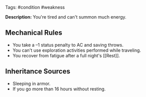Tags: #condition #weakness

**Description:** You're tired and can't summon much energy. 

## Mechanical Rules

- You take a –1 status penalty to AC and saving throws.
- You can't use exploration activities performed while traveling.
- You recover from fatigue after a full night's [[Rest]].

## Inheritance Sources

- Sleeping in armor.
- If you go more than 16 hours without resting.